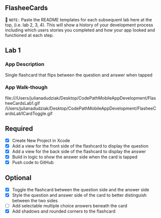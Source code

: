 ## FlasheeCards

📝 `NOTE:` Paste the README templates for each subsequent lab here at the top, (i.e. lab 2, 3, 4). This will show a history of your development process including which users stories you completed and how your app looked and functioned at each step.

## Lab 1

### App Description
Single flashcard that flips between the question and answer when tapped

### App Walk-though
file:///Users/julianadudziak/Desktop/CodePathMobileAppDevelopment/FlasheeCardsLab1.gif
/Users/julianadudziak/Desktop/CodePathMobileAppDevelopment/FlasheeCardsLab1CardToggle.gif

## Required
- [x] Create New Project in Xcode
- [x] Add a view for the front side of the flashcard to display the question
- [x] Add a view for the back side of the flashcard to display the answer
- [x] Build in logic to show the answer side when the card is tapped
- [x] Push code to GitHub
## Optional
- [x] Toggle the flashcard between the question side and the answer side
- [x] Style the question and answer side of the card to better distinguish between the two sides
- [ ] Add selectable multiple choice answers beneath the card
- [x] Add shadows and rounded corners to the flashcard

